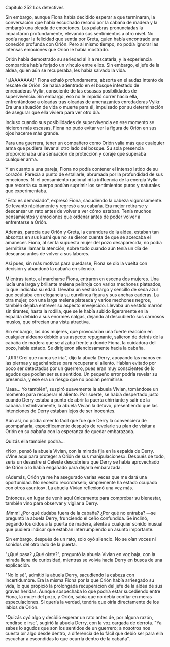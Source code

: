 
Capítulo 252 Los detectives

Sin embargo, aunque Fiona había decidido esperar a que terminaran, la conversación que había escuchado resonó por la cabaña de madera y la embargó una oleada de emociones. Las palabras pronunciadas la impactaron profundamente, elevando sus sentimientos a otro nivel. No podía negar la felicidad que sentía por Greta, quien había encontrado una conexión profunda con Orión. Pero al mismo tiempo, no podía ignorar las intensas emociones que Orión le había mostrado.

Orión había demostrado su seriedad al ir a rescatarla, y la experiencia compartida había forjado un vínculo entre ellos. Sin embargo, el jefe de la aldea, quien aún se recuperaba, les había salvado la vida.

"¡JAAAAAAA!" Fiona exhaló profundamente, absorta en el audaz intento de rescate de Orión. Se había adentrado en el bosque infestado de enredaderas Vylkr, consciente de las escasas posibilidades de supervivencia. Sin embargo, eso no le impidió correr hacia ella, enfrentándose a oleadas tras oleadas de amenazantes enredaderas Vylkr. Era una situación de vida o muerte para él, impulsado por su determinación de asegurar que ella viviera para ver otro día.

Incluso cuando sus posibilidades de supervivencia en ese momento se hicieron más escasas, Fiona no pudo evitar ver la figura de Orión en sus ojos hacerse más grande.

Para una guerrera, tener un compañero como Orión valía más que cualquier arma que pudiera llevar al otro lado del bosque. Su sola presencia proporcionaba una sensación de protección y coraje que superaba cualquier arma.

Y en cuanto a una pareja, Fiona no podía contener el intenso latido de su corazón. Parecía a punto de estallarle, abrumada por la profundidad de sus emociones. Ni el pensamiento racional ni la influencia de la energía Vylkr que recorría su cuerpo podían suprimir los sentimientos puros y naturales que experimentaba.

"Esto es demasiado", expresó Fiona, sacudiendo la cabeza vigorosamente. Se levantó rápidamente y regresó a su cabaña. Era mejor retirarse y descansar un rato antes de volver a ver cómo estaban. Tenía muchos pensamientos y emociones que ordenar antes de poder volver a enfrentarse a Orión.

Además, parecía que Orión y Greta, la curandera de la aldea, estaban tan absortos en sus kushi que no se dieron cuenta de que se acercaba el amanecer. Fiona, al ser la supuesta mujer del pozo desaparecida, no podía permitirse llamar la atención, sobre todo cuando aún tenía un día de descanso antes de volver a sus labores.

Así pues, sin más motivos para quedarse, Fiona se dio la vuelta con decisión y abandonó la cabaña en silencio.

Mientras tanto, al marcharse Fiona, entraron en escena dos mujeres. Una lucía una larga y brillante melena pelirroja con varios mechones plateados, lo que indicaba su edad. Llevaba un vestido largo y sencillo de seda azul que ocultaba con elegancia su curvilínea figura y sus anchas caderas. La otra mujer, con una larga melena plateada y varios mechones negros, también dejaba entrever su aspecto envejecido. Llevaba un vestido marrón sin tirantes, hasta la rodilla, que se le había subido ligeramente en la espalda debido a sus enormes nalgas, dejando al descubierto sus carnosos muslos, que ofrecían una vista atractiva.

Sin embargo, las dos mujeres, que provocarían una fuerte reacción en cualquier aldeano debido a su aspecto repugnante, salieron de detrás de la cabaña de madera que se alzaba frente a donde Fiona, la cuidadora del pozo, había estado. Se dirigieron silenciosamente hacia la cabaña.

"¡Ufff! Creí que nunca se iría", dijo la abuela Derry, apoyando las manos en las piernas y agachándose para recuperar el aliento. Habían evitado por poco ser detectados por un guerrero, pues eran muy conscientes de lo agudos que podían ser sus sentidos. Un pequeño error podría revelar su presencia, y ese era un riesgo que no podían permitirse.

"Jaaa... Yo también", suspiró suavemente la abuela Vivian, tomándose un momento para recuperar el aliento. Por suerte, se había despertado justo cuando Derry estaba a punto de abrir la puerta chirriante y salir de la cabaña. Instintivamente, la abuela Vivian la detuvo, presentiendo que las intenciones de Derry estaban lejos de ser inocentes.

Aún así, no podía creer lo fácil que fue que Derry la convenciera de acompañarla, específicamente después de revelarle su plan de visitar a Orión en su cabaña con la esperanza de quedar embarazada.

Quizás ella también podría...

«No», pensó la abuela Vivian, con la mirada fija en la espalda de Derry. «Vine aquí para proteger a Orión de sus manipulaciones». Después de todo, sería un desastre si Celeste descubriera que Derry se había aprovechado de Orión o lo había engañado para dejarla embarazada.

«Además, Orión ya me ha asegurado varias veces que me dará una oportunidad. No necesito recordárselo; simplemente ha estado ocupado con otros asuntos». La abuela Vivian reflexionó una vez más.

Entonces, en lugar de venir aquí únicamente para comprobar su bienestar, también vino para observar y vigilar a Derry.

¡Mmm! ¿Por qué dudaba fuera de la cabaña? ¿Por qué no entraba? —se preguntó la abuela Derry, frunciendo el ceño confundida. Se inclinó, pegando los oídos a la puerta de madera, atenta a cualquier sonido inusual que pudiera indicar que estaban interrumpiendo un asunto importante.

Sin embargo, después de un rato, solo oyó silencio. No se oían voces ni sonidos del otro lado de la puerta.

"¿Qué pasa? ¿Qué oíste?", preguntó la abuela Vivian en voz baja, con la mirada llena de curiosidad, mientras se volvía hacia Derry en busca de una explicación.

"No lo sé", admitió la abuela Derry, sacudiendo la cabeza con incertidumbre. Era la misma Fiona por la que Orión había arriesgado su vida, lo que propició la prolongada recuperación del jefe de la aldea de sus graves heridas. Aunque sospechaba lo que podría estar sucediendo entre Fiona, la mujer del pozo, y Orión, sabía que no debía confiar en meras especulaciones. Si quería la verdad, tendría que oírla directamente de los labios de Orión.

"Quizás oyó algo y decidió esperar un rato antes de, por alguna razón, rendirse e irse", sugirió la abuela Derry, con la voz cargada de derrota. "Ya sabes lo agudos que son los sentidos de un guerrero; a nosotros nos cuesta oír algo desde dentro, a diferencia de lo fácil que debió ser para ella escuchar a escondidas lo que ocurría dentro de la cabaña".
